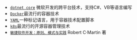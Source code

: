 + [`dotnet core`](/StudyLog/Standpoint/ASP.NET%20Code) 微软开发的跨平台技术，支持C#、VB等语言编写
+ [`Docker`](/StudyLog/Standpoint/Docker)最流行的容器技术
+ [`YAML`](/StudyLog/Standpoint/YAML)一种标记语言，用于容器技术配置脚本
+ [`k8s`](/StudyLog/Standpoint/k8s)最流行的开源容器管理技术
+ [`敏捷软件开发：原则、模式与实践`](/StudyLog/Standpoint/敏捷软件开发：原则、模式与实践) Robert C·Martin 著
